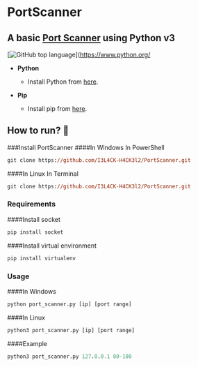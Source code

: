 # PortScanner
## A basic [Port Scanner](https://I3L4CK-H4CK3l2.github.io/PortScanner/) using Python v3
[![GitHub top language](https://img.shields.io/github/languages/top/I3L4CK-H4CK3l2/PortScanner?logo=python&logoColor=white)](https://www.python.org/
- **Python**
    - Install Python from [here](https://www.python.org/).

- **Pip**
    - Install pip from [here](https://pip.pypa.io/en/stable/installing/).

## How to run? :rocket:
###Install PortScanner
####In Windows
In PowerShell
```ps 
git clone https://github.com/I3L4CK-H4CK3l2/PortScanner.git
```
####In Linux
In Terminal
```ps 
git clone https://github.com/I3L4CK-H4CK3l2/PortScanner.git
```
### Requirements
####Install socket
```ps 
pip install socket
```
####Install virtual environment 
```ps 
pip install virtualenv
```

### Usage
####In Windows
```ps 
python port_scanner.py [ip] [port range]
```
####In Linux
```ps 
python3 port_scanner.py [ip] [port range]
```
####Example
```ps 
python3 port_scanner.py 127.0.0.1 80-100
```
